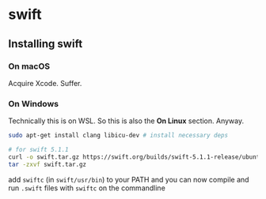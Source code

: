 # swift

## Installing swift

### On macOS

Acquire Xcode. Suffer.

### On Windows

Technically this is on WSL. So this is also the **On Linux** section. Anyway.

```bash
sudo apt-get install clang libicu-dev # install necessary deps

# for swift 5.1.1
curl -o swift.tar.gz https://swift.org/builds/swift-5.1.1-release/ubuntu1804/swift-5.1.1-RELEASE/swift-5.1.1-RELEASE-ubuntu18.04.tar.gz
tar -zxvf swift.tar.gz
```

add `swiftc` \(in `swift/usr/bin`\) to your PATH and you can now compile and run `.swift` files with `swiftc` on the commandline

